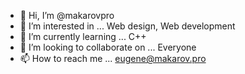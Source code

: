- 👋 Hi, I’m @makarovpro
- 👀 I’m interested in ... Web design, Web development
- 🌱 I’m currently learning ... C++
- 💞️ I’m looking to collaborate on ... Everyone
- 📫 How to reach me ... eugene@makarov.pro

<!---
makarovpro/makarovpro is a ✨ special ✨ repository because its `README.md` (this file) appears on your GitHub profile.
You can click the Preview link to take a look at your changes.
--->

